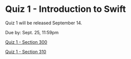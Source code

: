 # Quiz 1 - Introduction to Swift

Quiz 1 will be released September 14.

Due by: Sept. 25, 11:59pm

[Quiz 1 - Section 300](https://brightspace.algonquincollege.com/d2l/home/282607)

[Quiz 1 - Section 310](https://brightspace.algonquincollege.com/d2l/home/282608)
